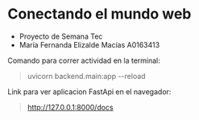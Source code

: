 # Conectando el mundo web
- Proyecto de Semana Tec
- María Fernanda Elizalde Macías A0163413

Comando para correr actividad en la terminal:
> uvicorn backend.main:app --reload

Link para ver aplicacion FastApi en el navegador:
> http://127.0.0.1:8000/docs
